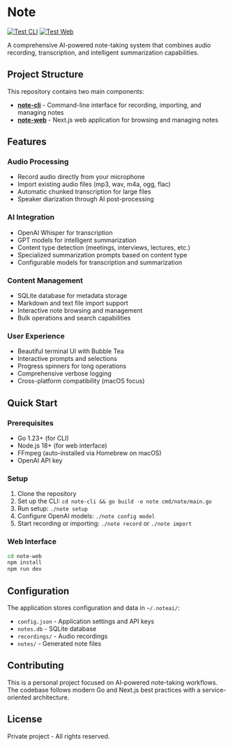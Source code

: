 # Note

[![Test CLI](https://github.com/lukeymclukeface/note/actions/workflows/test-cli.yml/badge.svg?branch=master)](https://github.com/lukeymclukeface/note/actions/workflows/test-cli.yml)
[![Test Web](https://github.com/lukeymclukeface/note/actions/workflows/test-web.yml/badge.svg?branch=master)](https://github.com/lukeymclukeface/note/actions/workflows/test-web.yml)

A comprehensive AI-powered note-taking system that combines audio recording, transcription, and intelligent summarization capabilities.

## Project Structure

This repository contains two main components:

- **[note-cli](./note-cli/)** - Command-line interface for recording, importing, and managing notes
- **[note-web](./note-web/)** - Next.js web application for browsing and managing notes

## Features

### Audio Processing
- Record audio directly from your microphone
- Import existing audio files (mp3, wav, m4a, ogg, flac)
- Automatic chunked transcription for large files
- Speaker diarization through AI post-processing

### AI Integration
- OpenAI Whisper for transcription
- GPT models for intelligent summarization
- Content type detection (meetings, interviews, lectures, etc.)
- Specialized summarization prompts based on content type
- Configurable models for transcription and summarization

### Content Management
- SQLite database for metadata storage
- Markdown and text file import support
- Interactive note browsing and management
- Bulk operations and search capabilities

### User Experience
- Beautiful terminal UI with Bubble Tea
- Interactive prompts and selections
- Progress spinners for long operations
- Comprehensive verbose logging
- Cross-platform compatibility (macOS focus)

## Quick Start

### Prerequisites
- Go 1.23+ (for CLI)
- Node.js 18+ (for web interface)
- FFmpeg (auto-installed via Homebrew on macOS)
- OpenAI API key

### Setup
1. Clone the repository
2. Set up the CLI: `cd note-cli && go build -o note cmd/note/main.go`
3. Run setup: `./note setup`
4. Configure OpenAI models: `./note config model`
5. Start recording or importing: `./note record` or `./note import`

### Web Interface
```bash
cd note-web
npm install
npm run dev
```

## Configuration

The application stores configuration and data in `~/.noteai/`:
- `config.json` - Application settings and API keys
- `notes.db` - SQLite database
- `recordings/` - Audio recordings
- `notes/` - Generated note files

## Contributing

This is a personal project focused on AI-powered note-taking workflows. The codebase follows modern Go and Next.js best practices with a service-oriented architecture.

## License

Private project - All rights reserved.
